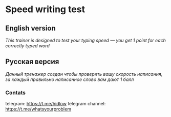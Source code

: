 # Speed writing test

## English version

*This trainer is designed to test your typing speed — you get 1 point for each correctly typed word*


## Русская версия

*Данный тренажер создан чтобы проверить вашу скорость написания, за каждый правильно написанное слово вам дают 1 балл*


### Contats

telegram: https://t.me/hidlow
telegram channel: https://t.me/whatsyourprobIem